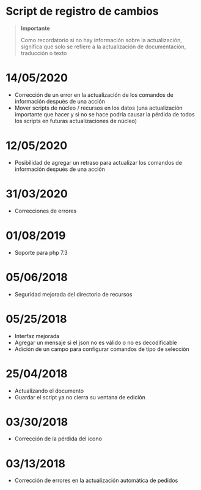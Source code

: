 # Script de registro de cambios

>**Importante**
>
>Como recordatorio si no hay información sobre la actualización, significa que solo se refiere a la actualización de documentación, traducción o texto

# 14/05/2020

- Corrección de un error en la actualización de los comandos de información después de una acción
- Mover scripts de núcleo / recursos en los datos (una actualización importante que hacer y si no se hace podría causar la pérdida de todos los scripts en futuras actualizaciones de núcleo)

# 12/05/2020

- Posibilidad de agregar un retraso para actualizar los comandos de información después de una acción

# 31/03/2020

- Correcciones de errores

# 01/08/2019

- Soporte para php 7.3

# 05/06/2018

- Seguridad mejorada del directorio de recursos

# 05/25/2018

- Interfaz mejorada
- Agregar un mensaje si el json no es válido o no es decodificable
- Adición de un campo para configurar comandos de tipo de selección

# 25/04/2018

- Actualizando el documento
- Guardar el script ya no cierra su ventana de edición

# 03/30/2018

- Corrección de la pérdida del icono

# 03/13/2018

- Corrección de errores en la actualización automática de pedidos
